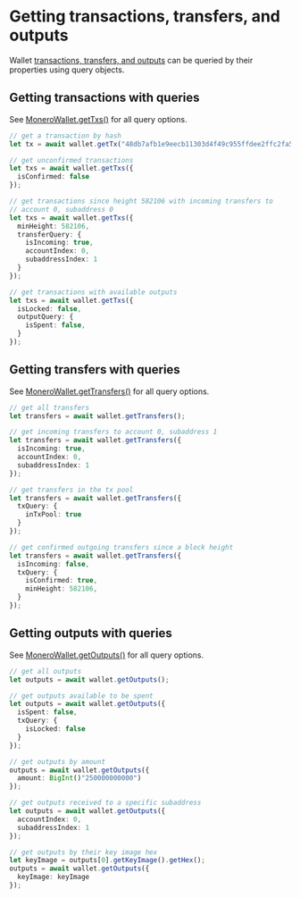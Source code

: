 # Getting transactions, transfers, and outputs

Wallet [transactions, transfers, and outputs](data_model.md) can be queried by their properties using query objects.

## Getting transactions with queries

See [MoneroWallet.getTxs()](https://woodser.github.io/monero-ts/typedocs/classes/MoneroWallet.html#getTxs) for all query options.

```typescript
// get a transaction by hash
let tx = await wallet.getTx("48db7afb1e9eecb11303d4f49c955ffdee2ffc2fa513b8f05da35ff537744096");
```

```typescript
// get unconfirmed transactions
let txs = await wallet.getTxs({
  isConfirmed: false
});
```

```typescript
// get transactions since height 582106 with incoming transfers to
// account 0, subaddress 0
let txs = await wallet.getTxs({
  minHeight: 582106,
  transferQuery: {
    isIncoming: true,
    accountIndex: 0,
    subaddressIndex: 1
  }
});
```

```typescript
// get transactions with available outputs
let txs = await wallet.getTxs({
  isLocked: false,
  outputQuery: {
    isSpent: false,
  }
});
```

## Getting transfers with queries

See [MoneroWallet.getTransfers()](https://woodser.github.io/monero-ts/typedocs/classes/MoneroWallet.html#getTransfers) for all query options.

```typescript
// get all transfers
let transfers = await wallet.getTransfers();
```

```typescript
// get incoming transfers to account 0, subaddress 1
let transfers = await wallet.getTransfers({
  isIncoming: true,
  accountIndex: 0,
  subaddressIndex: 1
});
```

```typescript
// get transfers in the tx pool
let transfers = await wallet.getTransfers({
  txQuery: {
    inTxPool: true
  }
});
```

```typescript
// get confirmed outgoing transfers since a block height
let transfers = await wallet.getTransfers({
  isIncoming: false,
  txQuery: {
    isConfirmed: true,
    minHeight: 582106,
  }
});
```

## Getting outputs with queries

See [MoneroWallet.getOutputs()](https://woodser.github.io/monero-ts/typedocs/classes/MoneroWallet.html#getOutputs) for all query options.

```typescript
// get all outputs
let outputs = await wallet.getOutputs();
```

```typescript
// get outputs available to be spent
let outputs = await wallet.getOutputs({
  isSpent: false,
  txQuery: {
    isLocked: false
  }
});
```

```typescript
// get outputs by amount
outputs = await wallet.getOutputs({
  amount: BigInt()"250000000000")
});
```

```typescript
// get outputs received to a specific subaddress
let outputs = await wallet.getOutputs({
  accountIndex: 0,
  subaddressIndex: 1
});
```

```typescript
// get outputs by their key image hex
let keyImage = outputs[0].getKeyImage().getHex();
outputs = await wallet.getOutputs({
  keyImage: keyImage
});
```